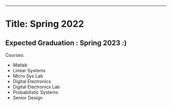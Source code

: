 ---
# Title: Spring 2022
## Expected Graduation : Spring 2023 :)

Courses:
- Matlab
- Linear Systems
- Micro Sys Lab 
- Digital Electronics
- Digital Electronics Lab
- Probabilistic Systems
- Senior Design


